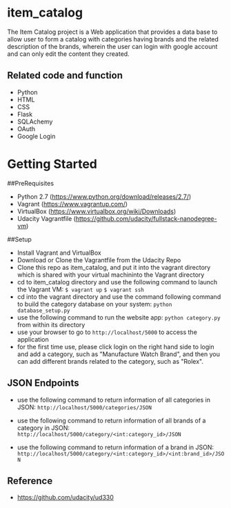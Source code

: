 # item_catalog

The Item Catalog project is a Web application that provides a data base to allow user to form a catalog with categories having brands and the related description of the brands, wherein the user can login with google account and can only edit the content they created.



## Related code and function
- Python
- HTML
- CSS
- Flask
- SQLAchemy
- OAuth
- Google Login


# Getting Started

##PreRequisites
- Python 2.7 (https://www.python.org/download/releases/2.7/)
- Vagrant (https://www.vagrantup.com/)
- VirtualBox (https://www.virtualbox.org/wiki/Downloads)
- Udacity Vagrantfile (https://github.com/udacity/fullstack-nanodegree-vm)

##Setup
- Install Vagrant and VirtualBox
- Download or Clone the Vagrantfile from the Udacity Repo
- Clone this repo as item_catalog, and put it into the vagrant directory which is shared with your virtual machininto the Vagrant directory
- cd to item_catalog directory and use the following command to launch the Vagrant VM:
	`$ vagrant up`
	`$ vagrant ssh`
- cd into the vagrant directory and use the command following command to build the category database on your system:
	`python database_setup.py`
- use the following command to run the website app:
  `python category.py` from within its directory
- use your browser to go to `http://localhost/5000` to access the application
- for the first time use, please click login on the right hand side to login and add a category, such as "Manufacture Watch Brand", and then you can add different brands related to the category, such as "Rolex".

## JSON Endpoints

- use the following command to return information of all categories in JSON:
`http://localhost/5000/categories/JSON`

- use the following command to return information of all brands of a category in JSON:
`http://localhost/5000/category/<int:category_id>/JSON`

- use the following command to return information of a brand in JSON:
`http://localhost/5000/category/<int:category_id>/<int:brand_id>/JSON`

## Reference
- https://github.com/udacity/ud330
